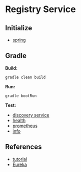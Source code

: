 # Registry Service

## Initialize

- [spring](https://start.spring.io/#!type=gradle-project&language=java&platformVersion=3.2.6&packaging=jar&jvmVersion=17&groupId=cloud.crosstraining.devstore&artifactId=registry&name=registry&description=Demo%20project%20for%20Spring%20Boot&packageName=cloud.crosstraining.devstore.registry&dependencies=cloud-eureka-server,cloud-config-client)

## Gradle

**Build:**

```shell
gradle clean build
```

**Run:**

```shell
gradle bootRun
```

**Test:**

- [discovery service](http://localhost:8761)
- [health](http://localhost:8761/actuator/health)
- [prometheus](http://localhost:8761/actuator/prometheus)
- [info](http://localhost:8761/actuator/info)

## References

- [tutorial](https://www.youtube.com/watch?v=lJ3-VPzhrFY&list=PLxy6jHplP3Hi_W8iuYSbAeeMfaTZt49PW&index=13)
- [Eureka](https://spring.io/guides/gs/service-registration-and-discovery/)
